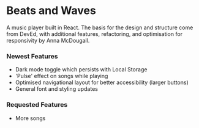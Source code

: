 # Beats and Waves

A music player built in React. The basis for the design and structure come from DevEd, with additional features, refactoring, and optimisation for responsivity by Anna McDougall.

### Newest Features

- Dark mode toggle which persists with Local Storage
- 'Pulse' effect on songs while playing
- Optimised navigational layout for better accessibility (larger buttons)
- General font and styling updates

### Requested Features

- More songs
